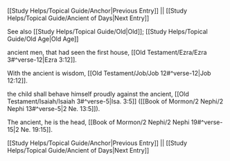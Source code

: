 [[Study Helps/Topical Guide/Anchor|Previous Entry]]  ||  [[Study Helps/Topical Guide/Ancient of Days|Next Entry]]

 See also [[Study Helps/Topical Guide/Old|Old]]; [[Study Helps/Topical Guide/Old Age|Old Age]]

 ancient men, that had seen the first house, [[Old Testament/Ezra/Ezra 3#^verse-12|Ezra 3:12]].

 With the ancient is wisdom, [[Old Testament/Job/Job 12#^verse-12|Job 12:12]].

 the child shall behave himself proudly against the ancient, [[Old Testament/Isaiah/Isaiah 3#^verse-5|Isa. 3:5]] ([[Book of Mormon/2 Nephi/2 Nephi 13#^verse-5|2 Ne. 13:5]]).

 The ancient, he is the head, [[Book of Mormon/2 Nephi/2 Nephi 19#^verse-15|2 Ne. 19:15]].

[[Study Helps/Topical Guide/Anchor|Previous Entry]]  ||  [[Study Helps/Topical Guide/Ancient of Days|Next Entry]]
